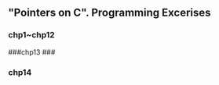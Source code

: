  "Pointers on C". Programming Excerises
---------------------------------------

### chp1~chp12 ###
###chp13  ###
### chp14 ###
